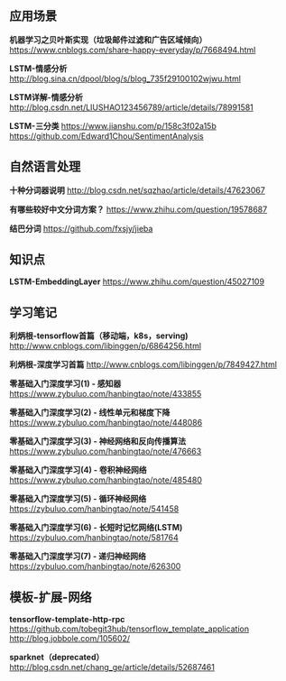 应用场景
-----------------------------------

**机器学习之贝叶斯实现（垃圾邮件过滤和广告区域倾向）** https://www.cnblogs.com/share-happy-everyday/p/7668494.html

**LSTM-情感分析** http://blog.sina.cn/dpool/blog/s/blog_735f29100102wjwu.html

**LSTM详解-情感分析**  http://blog.csdn.net/LIUSHAO123456789/article/details/78991581

**LSTM-三分类** https://www.jianshu.com/p/158c3f02a15b   https://github.com/Edward1Chou/SentimentAnalysis



自然语言处理
--------------------------

**十种分词器说明**  http://blog.csdn.net/sqzhao/article/details/47623067

**有哪些较好中文分词方案？** https://www.zhihu.com/question/19578687

**结巴分词** https://github.com/fxsjy/jieba


知识点
--------------------------

**LSTM-EmbeddingLayer** https://www.zhihu.com/question/45027109




学习笔记
--------------------------
**利炳根-tensorflow首篇（移动端，k8s，serving)** http://www.cnblogs.com/libinggen/p/6864256.html

**利炳根-深度学习首篇** http://www.cnblogs.com/libinggen/p/7849427.html

**零基础入门深度学习(1) - 感知器**  https://www.zybuluo.com/hanbingtao/note/433855

**零基础入门深度学习(2) - 线性单元和梯度下降**  https://www.zybuluo.com/hanbingtao/note/448086

**零基础入门深度学习(3) - 神经网络和反向传播算法**  https://www.zybuluo.com/hanbingtao/note/476663

**零基础入门深度学习(4) - 卷积神经网络**  https://www.zybuluo.com/hanbingtao/note/485480

**零基础入门深度学习(5) - 循环神经网络**  https://zybuluo.com/hanbingtao/note/541458

**零基础入门深度学习(6) - 长短时记忆网络(LSTM)** https://zybuluo.com/hanbingtao/note/581764

**零基础入门深度学习(7) - 递归神经网络** https://zybuluo.com/hanbingtao/note/626300



模板-扩展-网络
--------------------------

**tensorflow-template-http-rpc** https://github.com/tobegit3hub/tensorflow_template_application
http://blog.jobbole.com/105602/

**sparknet（deprecated）**  http://blog.csdn.net/chang_ge/article/details/52687461




